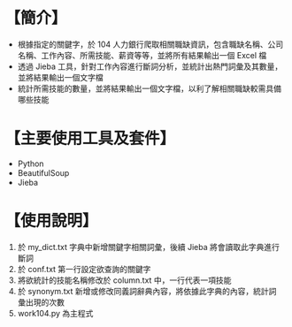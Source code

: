 # 【簡介】
+ 根據指定的關鍵字，於 104 人力銀行爬取相關職缺資訊，包含職缺名稱、公司名稱、工作內容、所需技能、薪資等等，並將所有結果輸出一個 Excel 檔
+ 透過 Jieba 工具，針對工作內容進行斷詞分析，並統計出熱門詞彙及其數量，並將結果輸出一個文字檔
+ 統計所需技能的數量，並將結果輸出一個文字檔，以利了解相關職缺較需具備哪些技能

# 【主要使用工具及套件】
+ Python
+ BeautifulSoup
+ Jieba

# 【使用說明】
1. 於 my_dict.txt 字典中新增關鍵字相關詞彙，後續 Jieba 將會讀取此字典進行斷詞
2. 於 conf.txt 第一行設定欲查詢的關鍵字
3. 將欲統計的技能名稱修改於 column.txt 中，一行代表一項技能
4. 於 synonym.txt 新增或修改同義詞辭典內容，將依據此字典的內容，統計詞彙出現的次數
5. work104.py 為主程式
